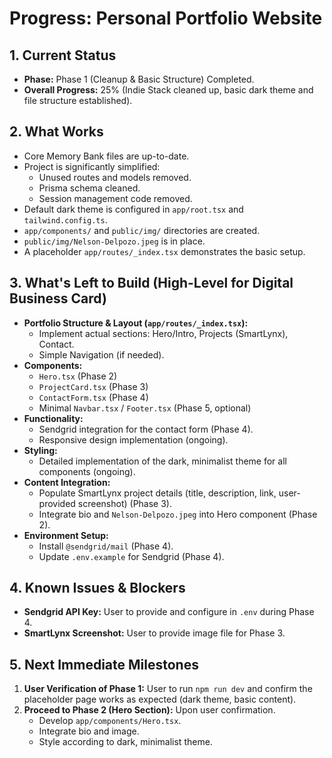 # Progress: Personal Portfolio Website

## 1. Current Status
- **Phase:** Phase 1 (Cleanup & Basic Structure) Completed.
- **Overall Progress:** 25% (Indie Stack cleaned up, basic dark theme and file structure established).

## 2. What Works
- Core Memory Bank files are up-to-date.
- Project is significantly simplified:
    - Unused routes and models removed.
    - Prisma schema cleaned.
    - Session management code removed.
- Default dark theme is configured in `app/root.tsx` and `tailwind.config.ts`.
- `app/components/` and `public/img/` directories are created.
- `public/img/Nelson-Delpozo.jpeg` is in place.
- A placeholder `app/routes/_index.tsx` demonstrates the basic setup.

## 3. What's Left to Build (High-Level for Digital Business Card)
- **Portfolio Structure & Layout (`app/routes/_index.tsx`):**
    - Implement actual sections: Hero/Intro, Projects (SmartLynx), Contact.
    - Simple Navigation (if needed).
- **Components:**
    - `Hero.tsx` (Phase 2)
    - `ProjectCard.tsx` (Phase 3)
    - `ContactForm.tsx` (Phase 4)
    - Minimal `Navbar.tsx` / `Footer.tsx` (Phase 5, optional)
- **Functionality:**
    - Sendgrid integration for the contact form (Phase 4).
    - Responsive design implementation (ongoing).
- **Styling:**
    - Detailed implementation of the dark, minimalist theme for all components (ongoing).
- **Content Integration:**
    - Populate SmartLynx project details (title, description, link, user-provided screenshot) (Phase 3).
    - Integrate bio and `Nelson-Delpozo.jpeg` into Hero component (Phase 2).
- **Environment Setup:**
    - Install `@sendgrid/mail` (Phase 4).
    - Update `.env.example` for Sendgrid (Phase 4).

## 4. Known Issues & Blockers
- **Sendgrid API Key:** User to provide and configure in `.env` during Phase 4.
- **SmartLynx Screenshot:** User to provide image file for Phase 3.

## 5. Next Immediate Milestones
1.  **User Verification of Phase 1:** User to run `npm run dev` and confirm the placeholder page works as expected (dark theme, basic content).
2.  **Proceed to Phase 2 (Hero Section):** Upon user confirmation.
    *   Develop `app/components/Hero.tsx`.
    *   Integrate bio and image.
    *   Style according to dark, minimalist theme.
